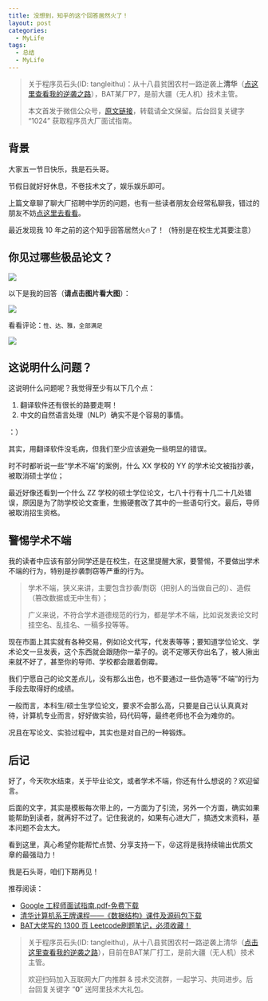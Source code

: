 ```yaml
---
title: 没想到，知乎的这个回答居然火了！
layout: post
categories:
  - MyLife
tags:
  - 总结
  - MyLife
---
```


> 关于程序员石头(ID: tangleithu)：从十八县贫困农村一路逆袭上**清华**（[点这里查看我的逆袭之路](https://mp.weixin.qq.com/s/G3i7qWK1MPvJ-BfUxfOycQ)），BAT某厂P7，是前大疆（无人机）技术主管。
>
> 本文首发于微信公众号，[原文链接](https://mp.weixin.qq.com/s?__biz=MzI3OTUzMzcwNw==&mid=2247500525&idx=1&sn=eb81beffb1b1a53a43362d8e7b6562d3&chksm=eb44c309dc334a1faacca70ba77d11427120bc0fb630384b86dd05d3738a7f81a5f04fcbfdd0&token=1905663863&lang=zh_CN#rd)，转载请全文保留。后台回复关键字 “1024” 获取程序员大厂面试指南。

## 背景 

大家五一节日快乐，我是石头哥。 

节假日就好好休息，不卷技术文了，娱乐娱乐即可。

上篇文章聊了聊大厂招聘中学历的问题，也有一些读者朋友会经常私聊我，错过的朋友不妨[点这里去看看](https://mp.weixin.qq.com/s?__biz=MzI3OTUzMzcwNw==&mid=2247500525&idx=1&sn=eb81beffb1b1a53a43362d8e7b6562d3&chksm=eb44c309dc334a1faacca70ba77d11427120bc0fb630384b86dd05d3738a7f81a5f04fcbfdd0&token=1905663863&lang=zh_CN#rd)。

最近发现我 10 年之前的这个知乎回答居然火🔥了！（特别是在校生尤其要注意）

## 你见过哪些极品论文？

![](D:\github\hexo.tanglei.name\resources\wechat-backup\ae55f665-ecbb-4740-bc34-d9f9f4da4c1b.png)

以下是我的回答（**请点击图片看大图**）：

![](D:\github\hexo.tanglei.name\resources\wechat-backup\e2aeb7fb-a362-44e2-823f-51608ab873ac.png)

看看评论：`性、达、雅，全部满足`

![](D:\github\hexo.tanglei.name\resources\wechat-backup\d70bf4a1-eb1c-44b1-b347-7ecd9cd0336c.png)

## 这说明什么问题？

这说明什么问题呢？我觉得至少有以下几个点：

1. 翻译软件还有很长的路要走啊！ 
2. 中文的自然语言处理（NLP）确实不是个容易的事情。

：）

其实，用翻译软件没毛病，但我们至少应该避免一些明显的错误。

时不时都听说一些“学术不端”的案例，什么 XX 学校的 YY 的学术论文被指抄袭，被取消硕士学位；

最近好像还看到一个什么 ZZ 学校的硕士学位论文，七八十行有十几二十几处错误，原因是为了防学校论文查重，生搬硬套改了其中的一些语句行文。最后，导师被取消招生资格。

## 警惕学术不端

我的读者中应该有部分同学还是在校生，在这里提醒大家，要警惕，不要做出学术不端的行为，特别是抄袭剽窃等严重的行为。

>学术不端，狭义来讲，主要包含抄袭/剽窃（把别人的当做自己的）、造假（篡改数据或无中生有）；
>
>广义来说，不符合学术道德规范的行为，都是学术不端，比如说发表论文时挂空名、乱挂名、一稿多投等等。

现在市面上其实就有各种交易，例如论文代写，代发表等等；要知道学位论文、学术论文一旦发表，这个东西就会跟随你一辈子的。说不定哪天你出名了，被人揪出来就不好了，甚至你的导师、学校都会跟着倒霉。

我们宁愿自己的论文差点儿，没有那么出色，也不要通过一些伪造等“不端”的行为手段去取得好的成绩。

一般而言，本科生/硕士生学位论文，要求不会那么高，只要是自己认认真真对待，计算机专业而言，好好做实验，码代码等，最终老师也不会为难你的。

况且在写论文、实验过程中，其实也是对自己的一种锻炼。

## 后记

好了，今天吹水结束，关于毕业论文，或者学术不端，你还有什么想说的？欢迎留言。

后面的文字，其实是模板每次带上的，一方面为了引流，另外一个方面，确实如果能帮助到读者，就再好不过了。记住我说的，如果有心进大厂，搞透文末资料，基本问题不会太大。

看到这里，真心希望你能帮忙点赞、分享支持一下，😝这将是我持续输出优质文章的最强动力！

我是石头哥，咱们下期再见！

推荐阅读：

- [Google 工程师面试指南.pdf-免费下载](https://mp.weixin.qq.com/s/OGJhxM7FdeoIkAL2-uUI_Q)
- [清华计算机系王牌课程——《数据结构》课件及源码包下载](https://mp.weixin.qq.com/s/iRcyW1dEeCxleTfOTyr2Lw)
- [BAT大佬写的 1300 页 Leetcode刷题笔记，必须收藏！](https://mp.weixin.qq.com/s/7T9R9kFXke986vSoPNzC8g)

> 关于程序员石头(ID: tangleithu)，从十八县贫困农村一路逆袭上清华（[点击这里查看我的逆袭之路](https://mp.weixin.qq.com/s/G3i7qWK1MPvJ-BfUxfOycQ)），目前在BAT某厂打工，是前大疆（无人机）技术主管。
>
> 欢迎扫码加入互联网大厂内推群 & 技术交流群，一起学习、共同进步。后台回复关键字 “**0**” 送阿里技术大礼包。